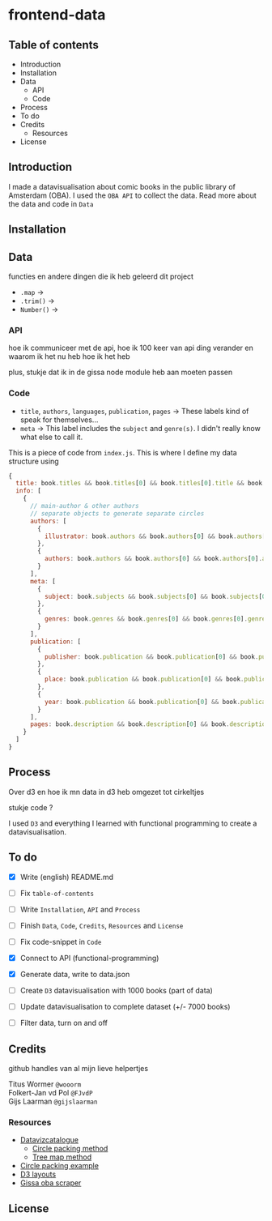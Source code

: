 # frontend-data

## Table of contents

- Introduction
- Installation
- Data
  - API
  - Code
- Process
- To do
- Credits
  - Resources
- License

## Introduction

I made a datavisualisation about comic books in the public library of Amsterdam (OBA). I used the `OBA API` to collect the data. Read more about the data and code in `Data`

## Installation



## Data
functies en andere dingen die ik heb geleerd dit project
- `.map` ->
- `.trim()` ->
- `Number()` ->


### API
hoe ik communiceer met de api, hoe ik 100 keer van api ding verander en waarom ik het nu heb hoe ik het heb

plus, stukje dat ik in de gissa node module heb aan moeten passen


### Code
- `title`, `authors`, `languages`, `publication`, `pages` -> These labels kind of speak for themselves...
- `meta` -> This label includes the `subject` and `genre(s)`. I didn't really know what else to call it.

This is a piece of code from `index.js`. This is where I define my data structure using
```js
{
  title: book.titles && book.titles[0] && book.titles[0].title && book.titles[0].title[0] ? book.titles[0].title[0]._ : null,
  info: [
    {
      // main-author & other authors
      // separate objects to generate separate circles
      authors: [
        {
          illustrator: book.authors && book.authors[0] && book.authors[0]["main-author"] && book.authors[0]["main-author"][0] ? book.authors[0]["main-author"][0]._ : null
        },
        {
          authors: book.authors && book.authors[0] && book.authors[0].author ? book.authors[0].author.map(author => ({author: author._})) : null
        }
      ],
      meta: [
        {
          subject: book.subjects && book.subjects[0] && book.subjects[0]["topical-subject"] && book.subjects[0]["topical-subject"][0] ? book.subjects[0]["topical-subject"][0]._ : null
        },
        {
          genres: book.genres && book.genres[0] && book.genres[0].genre ? book.genres[0].genre.map(genre => ({genre: genre._})) : null
        }
      ],
      publication: [
        {
          publisher: book.publication && book.publication[0] && book.publication[0].publishers && book.publication[0].publishers[0] && book.publication[0].publishers[0].publisher && book.publication[0].publishers[0].publisher[0] ? book.publication[0].publishers[0].publisher[0]._ : null
        },
        {
          place: book.publication && book.publication[0] && book.publication[0].publishers && book.publication[0].publishers[0] && book.publication[0].publishers[0].publisher && book.publication[0].publishers[0].publisher[0] ? book.publication[0].publishers[0].publisher[0].$.place : null
        },
        {
          year: book.publication && book.publication[0] && book.publication[0].year && book.publication[0].year[0]['_'] ? book.publication[0].year[0]['_'] : null
        }
      ],
      pages: book.description && book.description[0] && book.description[0]["physical-description"] && book.description[0]["physical-description"][0] ?  book.description[0]["physical-description"][0]._ : null
    }
  ]
}
```


## Process

Over d3 en hoe ik mn data in d3 heb omgezet tot cirkeltjes

stukje code ?

I used `D3` and everything I learned with functional programming to create a datavisualisation.

## To do

- [x] Write (english) README.md
- [ ] Fix `table-of-contents`
- [ ] Write `Installation`, `API` and `Process`
- [ ] Finish `Data`, `Code`, `Credits`, `Resources` and `License`
- [ ] Fix code-snippet in `Code`
- [x] Connect to API (functional-programming)
- [x] Generate data, write to data.json
- [ ] Create `D3` datavisualisation with 1000 books (part of data)
- [ ] Update datavisualisation to complete dataset (+/- 7000 books)
- [ ] Filter data, turn on and off


## Credits

github handles van al mijn lieve helpertjes

Titus Wormer `@wooorm`    
Folkert-Jan vd Pol `@FJvdP`    
Gijs Laarman `@gijslaarman`

### Resources

* [Datavizcatalogue](https://datavizcatalogue.com/)    
  * [Circle packing method](https://datavizcatalogue.com/methods/circle_packing.html)   
  * [Tree map method](https://datavizcatalogue.com/methods/treemap.html)    
* [Circle packing example](https://bl.ocks.org/mbostock/7607535)    
* [D3 layouts](https://d3indepth.com/layouts/)    
* [Gissa oba scraper](https://www.npmjs.com/package/@gijslaarman/oba-scraper)    

## License
